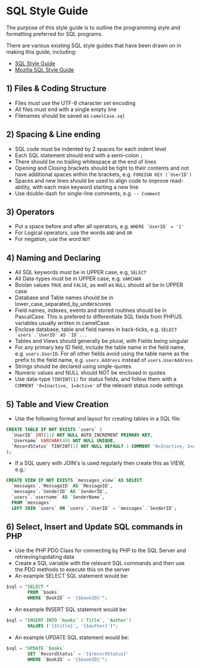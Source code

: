 # SQL Style Guide

The purpose of this style guide is to outline the programming style and formatting preferred for SQL programs.

There are various existing SQL style guides that have been drawn on in making this guide, including:

- [SQL Style Guide](https://www.sqlstyle.guide/)
- [Mozilla SQL Style Guide](https://docs.telemetry.mozilla.org/concepts/sql_style.html)

## 1) Files & Coding Structure
- Files must use the UTF-8 character set encoding
- All files must end with a single empty line
- Filenames should be saved as ```camelCase.sql```

## 2) Spacing & Line ending
- SQL code must be indented by 2 spaces for each indent level
- Each SQL statement should end with a semi-colon ```;```
- There should be no trailing whitespace at the end of lines
- Opening and Closing brackets should be tight to their contents and not have additional spaces within the brackets, e.g. ```FOREIGN KEY (`UserID`) ```
- Spaces and new lines should be used to align code to improve read-ability, with each main keyword starting a new line
- Use double-dash for single-line comments, e.g. ```-- Comment```

## 3) Operators
- Put a space before and after all operators, e.g. ```WHERE `UserID` = '1' ```
- For Logical operators, use the words ```AND``` and ```OR```
- For negation, use the word ```NOT```

## 4) Naming and Declaring
- All SQL keywords must be in UPPER case, e.g, ```SELECT```
- All Data-types must be in UPPER case, e.g. ```VARCHAR```
- Boolan values ```TRUE``` and ```FALSE```, as well as ```NULL``` should all be in UPPER case
- Database and Table names should be in lower_case_separated_by_underscores
- Field names, indexes, events and stored routines should be in PascalCase. This is prefered to differentiate SQL fields from PHP/JS variables usually written in camelCase.
- Enclose database, table and field names in back-ticks, e.g. ```SELECT `users`.`UserID` AS `ID`...```
- Tables and Views should generally be plural, with Fields being singular
- For any primary key ID field, include the table name in the field name, e.g. ```users.UserID```. For all other fields avoid using the table name as the prefix to the field name, e.g. ```users.Address``` instead of ```users.UserAddress```
- Strings should be declared using single-quotes
- Numeric values and NULL should NOT be enclosed in quotes
- Use data-type ```TINYINT(1)``` for status fields, and follow them with a ```COMMENT '0=Inactive, 1=Active'``` of the relevant status code settings

## 5) Table and View Creation
- Use the following format and layout for creating tables in a SQL file:
```sql
CREATE TABLE IF NOT EXISTS `users` (
  `UserID` INT(11) NOT NULL AUTO_INCREMENT PRIMARY KEY,
  `Username` VARCHAR(40) NOT NULL UNIQUE,
  `RecordStatus` TINYINT(1) NOT NULL DEFAULT 1 COMMENT '0=Inactive, 1=Active'
);
```
- If a SQL query with JOIN's is used regularly then create this as VIEW, e.g.:
```sql
CREATE VIEW IF NOT EXISTS `messages_view` AS SELECT
  `messages`.`MessageID` AS `MessageID`,
  `messages`.`SenderID` AS `SenderID`,
  `users`.`username` AS `SenderName`,
  FROM `messages`
  LEFT JOIN `users` ON `users`.`UserID` = `messages`.`SenderID`;
```

## 6) Select, Insert and Update SQL commands in PHP
- Use the PHP PDO Class for connecting by PHP to the SQL Server and retrieving/updating data
- Create a SQL variable with the relevant SQL commands and then use the PDO methods to execute this on the server
- An example SELECT SQL statement would be:
```sql
$sql = "SELECT *
        FROM `books`
        WHERE `BookID` = '{$bookID}'";
```
- An example INSERT SQL statement would be:
```sql
$sql = "INSERT INTO `books` (`Title`, `Author`)
        VALUES ('{$title}', '{$author}')";
```
- An example UPDATE SQL statement would be:
```sql
$sql = "UPDATE `books`
        SET `RecordStatus` = '{$recordStatus}'
        WHERE `BookID` = '{$bookID}'";
```
